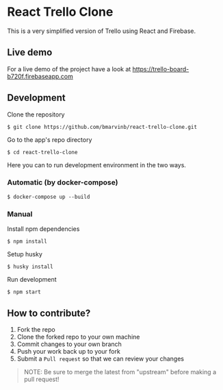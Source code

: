 # React Trello Clone

This is a very simplified version of Trello using React and Firebase.

## Live demo

For a live demo of the project have a look at https://trello-board-b720f.firebaseapp.com

## Development

Clone the repository

```
$ git clone https://github.com/bmarvinb/react-trello-clone.git
```

Go to the app's repo directory

```
$ cd react-trello-clone
```

Here you can to run development environment in the two ways.

### Automatic (by docker-compose)

```
$ docker-compose up --build
```

### Manual

Install npm dependencies

```
$ npm install
```

Setup husky

```
$ husky install
```

Run development

```
$ npm start
```

## How to contribute?

1. Fork the repo
2. Clone the forked repo to your own machine
3. Commit changes to your own branch
4. Push your work back up to your fork
5. Submit a `Pull request` so that we can review your changes

> NOTE: Be sure to merge the latest from "upstream" before making a pull request!
